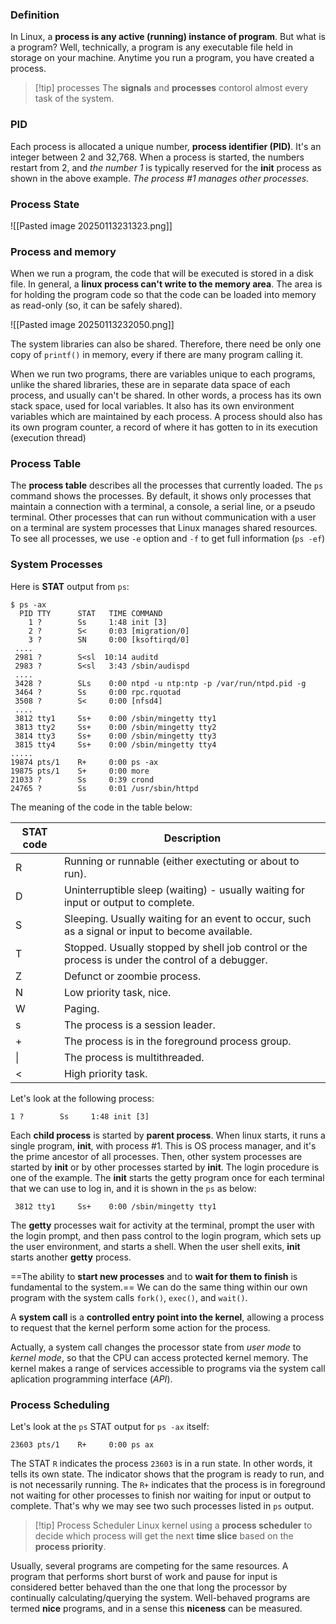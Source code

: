 ### Definition
In Linux, a **process is any active (running) instance of program**. But what is a program? Well, technically, a program is any executable file held in storage on your machine. Anytime you run a program, you have created a process.
>[!tip] processes
>The **signals** and **processes** contorol almost every task of the system.
### PID
Each process is allocated a unique number, **process identifier (PID)**. It's an integer between 2 and 32,768. When a process is started, the numbers restart from 2, and *the number 1* is typically reserved for the **init** process as shown in the above example. *The process #1 manages other processes.*
### Process State

![[Pasted image 20250113231323.png]]
### Process and memory
When we run a program, the code that will be executed is stored in a disk file. In general, a **linux process can't write to the memory area**. The area is for holding the program code so that the code can be loaded into memory as read-only (so, it can be safely shared). 

![[Pasted image 20250113232050.png]]

The system libraries can also be shared. Therefore, there need be only one copy of `printf()` in memory, every if there are many program calling it.

When we run two programs, there are variables unique to each programs, unlike the shared libraries, these are in separate data space of each process, and usually can't be shared. In other words, a process has its own stack space, used for local variables. It also has its own environment variables which are maintained by each process. A process should also has its own program counter, a record of where it has gotten to in its execution (execution thread)
### Process Table
The **process table** describes all the processes that currently loaded. The `ps` command shows the processes. By default, it shows only processes that maintain a connection with a terminal, a console, a serial line, or a pseudo terminal. Other processes that can run without communication with a user on a terminal are system processes that Linux manages shared resources. To see all processes, we use `-e` option and `-f` to get full information (`ps -ef`)
### System Processes
Here is **STAT** output from `ps`:
```shell
$ ps -ax
  PID TTY      STAT   TIME COMMAND
    1 ?        Ss     1:48 init [3]
    2 ?        S<     0:03 [migration/0]
    3 ?        SN     0:00 [ksoftirqd/0]
 ....
 2981 ?        S<sl  10:14 auditd
 2983 ?        S<sl   3:43 /sbin/audispd
 ....
 3428 ?        SLs    0:00 ntpd -u ntp:ntp -p /var/run/ntpd.pid -g
 3464 ?        Ss     0:00 rpc.rquotad
 3508 ?        S<     0:00 [nfsd4]
 ....
 3812 tty1     Ss+    0:00 /sbin/mingetty tty1
 3813 tty2     Ss+    0:00 /sbin/mingetty tty2
 3814 tty3     Ss+    0:00 /sbin/mingetty tty3
 3815 tty4     Ss+    0:00 /sbin/mingetty tty4
.....
19874 pts/1    R+     0:00 ps -ax
19875 pts/1    S+     0:00 more
21033 ?        Ss     0:39 crond
24765 ?        Ss     0:01 /usr/sbin/httpd
```

The meaning of the code in the table below:

| STAT code | Description                                                                                      |
| --------- | ------------------------------------------------------------------------------------------------ |
| R         | Running or runnable (either exectuting or about to run).                                         |
| D         | Uninterruptible sleep (waiting) - usually waiting for input or output to complete.               |
| S         | Sleeping. Usually waiting for an event to occur, such as a signal or input to become available.  |
| T         | Stopped. Usually stopped by shell job control or the process is under the control of a debugger. |
| Z         | Defunct or zoombie process.                                                                      |
| N         | Low priority task, nice.                                                                         |
| W         | Paging.                                                                                          |
| s         | The process is a session leader.                                                                 |
| +         | The process is in the foreground process group.                                                  |
| \|        | The process is multithreaded.                                                                    |
| <         | High priority task.                                                                              |
Let's look at the following process:
```shell
1 ?        Ss     1:48 init [3]
```
Each **child process** is started by **parent process**. When linux starts, it runs a single program, **init**, with process #1. This is OS process manager, and it's the prime ancestor of all processes. Then, other system processes are started by **init** or by other processes started by **init**. The login procedure is one of the example. The **init** starts the getty program once for each terminal that we can use to log in, and it is shown in the `ps` as below:
```shell
 3812 tty1     Ss+    0:00 /sbin/mingetty tty1
```
The **getty** processes wait for activity at the terminal, prompt the user with the login prompt, and then pass control to the login program, which sets up the user environment, and starts a shell. When the user shell exits, **init** starts another **getty** process.

==The ability to **start new processes** and to **wait for them to finish** is fundamental to the system.== We can do the same thing within our own program with the system calls `fork()`, `exec()`, and `wait()`.

A **system call** is a **controlled entry point into the kernel**, allowing a process to request that the kernel perform some action for the process.

Actually, a system call changes the processor state from *user mode* to *kernel mode*, so that the CPU can access protected kernel memory. The kernel makes a range of services accessible to programs via the system call aplication programming interface (*API*).
### Process Scheduling
Let's look at the `ps` STAT output for `ps -ax` itself:
```shell
23603 pts/1    R+     0:00 ps ax
```
The STAT `R` indicates the process `23603` is in a run state. In other words, it tells its own state. The indicator shows that the program is ready to run, and is not necessarily running. The `R+` indicates that the process is in foreground not waiting for other processes to finish nor waiting for input or output to complete. That's why we may see two such processes listed in `ps` output.

>[!tip] Process Scheduler
>Linux kernel using a **process scheduler** to decide which process will get the next **time slice** based on the **process priority**.

Usually, several programs are competing for the same resources. A program that performs short burst of work and pause for input is considered better behaved than the one that long the processor by continually calculating/querying the system. Well-behaved programs are termed **nice** programs, and in a sense this **niceness** can be measured.

